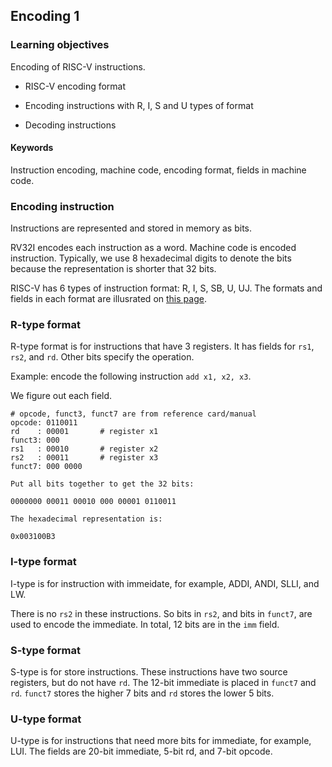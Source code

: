 ## Encoding 1

### Learning objectives

Encoding of RISC-V instructions.

* RISC-V encoding format

* Encoding instructions with R, I, S and U types of format

* Decoding instructions

#### Keywords

Instruction encoding, machine code, encoding format, fields in machine code.

### Encoding instruction

Instructions are represented and stored in memory as bits.

RV32I encodes each instruction as a word. Machine code is encoded instruction.
Typically, we use 8 hexadecimal digits to denote the bits because the
representation is shorter that 32 bits.

RISC-V has 6 types of instruction format: R, I, S, SB, U, UJ.  The formats and
fields in each format are illusrated on [this
page](https://github.com/zhijieshi/cse3666/blob/master/risc-v/rv-encoding.md).

### R-type format

R-type format is for instructions that have 3 registers. 
It has fields for `rs1`, `rs2`, and `rd`. Other bits 
specify the operation. 

Example: encode the following instruction `add x1, x2, x3`.

We figure out each field.

```
# opcode, funct3, funct7 are from reference card/manual
opcode:	0110011	
rd    : 00001		# register x1
funct3: 000             
rs1   : 00010		# register x2
rs2   : 00011		# register x3
funct7:	000 0000	

Put all bits together to get the 32 bits: 

0000000 00011 00010 000 00001 0110011

The hexadecimal representation is:

0x003100B3
```

### I-type format

I-type is for instruction with immeidate, for example, ADDI, 
ANDI, SLLI, and LW.

There is no `rs2` in these instructions. So bits in `rs2`, 
and bits in `funct7`, are used to encode the immediate. 
In total, 12 bits are in the `imm` field.

### S-type format

S-type is for store instructions. These instructions
have two source registers, but do not have `rd`.
The 12-bit immediate is placed in `funct7` and `rd`.
`funct7` stores the higher 7 bits and `rd` stores the
lower 5 bits.

### U-type format

U-type is for instructions that need more bits for 
immediate, for example, LUI. The fields are
20-bit immediate, 5-bit rd, and 7-bit opcode.   
